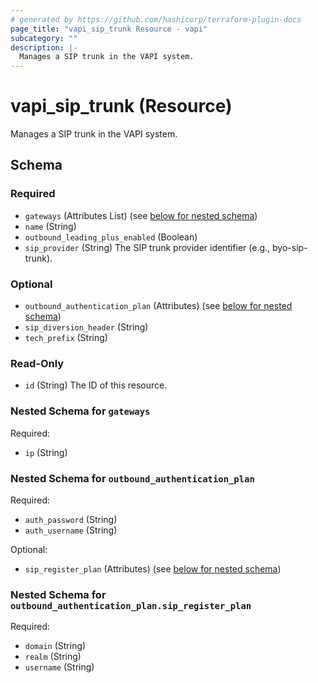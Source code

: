 ```yaml
---
# generated by https://github.com/hashicorp/terraform-plugin-docs
page_title: "vapi_sip_trunk Resource - vapi"
subcategory: ""
description: |-
  Manages a SIP trunk in the VAPI system.
---
```


# vapi_sip_trunk (Resource)

Manages a SIP trunk in the VAPI system.



<!-- schema generated by tfplugindocs -->
## Schema

### Required

- `gateways` (Attributes List) (see [below for nested schema](#nestedatt--gateways))
- `name` (String)
- `outbound_leading_plus_enabled` (Boolean)
- `sip_provider` (String) The SIP trunk provider identifier (e.g., byo-sip-trunk).

### Optional

- `outbound_authentication_plan` (Attributes) (see [below for nested schema](#nestedatt--outbound_authentication_plan))
- `sip_diversion_header` (String)
- `tech_prefix` (String)

### Read-Only

- `id` (String) The ID of this resource.

<a id="nestedatt--gateways"></a>
### Nested Schema for `gateways`

Required:

- `ip` (String)


<a id="nestedatt--outbound_authentication_plan"></a>
### Nested Schema for `outbound_authentication_plan`

Required:

- `auth_password` (String)
- `auth_username` (String)

Optional:

- `sip_register_plan` (Attributes) (see [below for nested schema](#nestedatt--outbound_authentication_plan--sip_register_plan))

<a id="nestedatt--outbound_authentication_plan--sip_register_plan"></a>
### Nested Schema for `outbound_authentication_plan.sip_register_plan`

Required:

- `domain` (String)
- `realm` (String)
- `username` (String)
